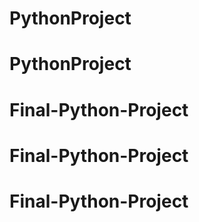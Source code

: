 # PythonProject
# PythonProject
# Final-Python-Project
# Final-Python-Project
# Final-Python-Project
